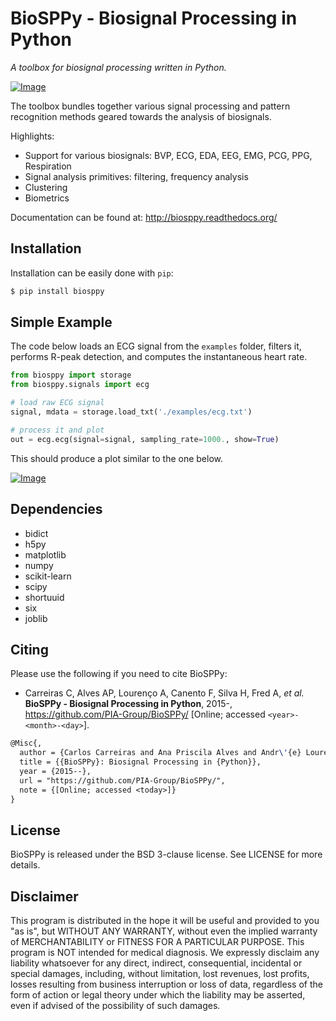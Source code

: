 # BioSPPy - Biosignal Processing in Python

*A toolbox for biosignal processing written in Python.*

[![Image](https://github.com/PIA-Group/BioSPPy/raw/master/docs/logo/logo_400.png "I know you're listening! - xkcd.com/525")](http://biosppy.readthedocs.org/)

The toolbox bundles together various signal processing and pattern recognition
methods geared towards the analysis of biosignals.

Highlights:

- Support for various biosignals: BVP, ECG, EDA, EEG, EMG, PCG, PPG, Respiration
- Signal analysis primitives: filtering, frequency analysis
- Clustering
- Biometrics

Documentation can be found at: <http://biosppy.readthedocs.org/>

## Installation

Installation can be easily done with `pip`:

```bash
$ pip install biosppy
```

## Simple Example

The code below loads an ECG signal from the `examples` folder, filters it,
performs R-peak detection, and computes the instantaneous heart rate.

```python
from biosppy import storage
from biosppy.signals import ecg

# load raw ECG signal
signal, mdata = storage.load_txt('./examples/ecg.txt')

# process it and plot
out = ecg.ecg(signal=signal, sampling_rate=1000., show=True)
```

This should produce a plot similar to the one below.

[![Image](https://github.com/PIA-Group/BioSPPy/raw/master/docs/images/ECG_summary.png "ECG Summary Plot")]()

## Dependencies

- bidict
- h5py
- matplotlib
- numpy
- scikit-learn
- scipy
- shortuuid
- six
- joblib

## Citing
Please use the following if you need to cite BioSPPy:

- Carreiras C, Alves AP, Lourenço A, Canento F, Silva H, Fred A, *et al.*
  **BioSPPy - Biosignal Processing in Python**, 2015-,
  https://github.com/PIA-Group/BioSPPy/ [Online; accessed ```<year>-<month>-<day>```].

```latex
@Misc{,
  author = {Carlos Carreiras and Ana Priscila Alves and Andr\'{e} Louren\c{c}o and Filipe Canento and Hugo Silva and Ana Fred and others},
  title = {{BioSPPy}: Biosignal Processing in {Python}},
  year = {2015--},
  url = "https://github.com/PIA-Group/BioSPPy/",
  note = {[Online; accessed <today>]}
}
```

## License

BioSPPy is released under the BSD 3-clause license. See LICENSE for more details.

## Disclaimer

This program is distributed in the hope it will be useful and provided
to you "as is", but WITHOUT ANY WARRANTY, without even the implied
warranty of MERCHANTABILITY or FITNESS FOR A PARTICULAR PURPOSE. This
program is NOT intended for medical diagnosis. We expressly disclaim any
liability whatsoever for any direct, indirect, consequential, incidental
or special damages, including, without limitation, lost revenues, lost
profits, losses resulting from business interruption or loss of data,
regardless of the form of action or legal theory under which the
liability may be asserted, even if advised of the possibility of such
damages.
